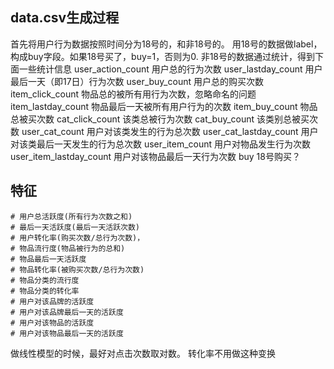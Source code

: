 ## data.csv生成过程
首先将用户行为数据按照时间分为18号的，和非18号的。
用18号的数据做label，构成buy字段。如果18号买了，buy=1，否则为0.
非18号的数据通过统计，得到下面一些统计信息
user_action_count	用户总的行为次数
user_lastday_count	用户最后一天（即17日）行为次数
user_buy_count	用户总的购买次数
item_click_count	物品总的被所有用行为次数，忽略命名的问题
item_lastday_count	物品最后一天被所有用户行为的次数
item_buy_count	物品总被买次数
cat_click_count	该类总被行为次数
cat_buy_count	该类别总被买次数
user_cat_count	用户对该类发生的行为总次数
user_cat_lastday_count	用户对该类最后一天发生的行为总次数
user_item_count	用户对物品发生行为次数
user_item_lastday_count	用户对该物品最后一天行为次数
buy	18号购买？

## 特征
	# 用户总活跃度(所有行为次数之和)
	# 最后一天活跃度(最后一天活跃次数)
	# 用户转化率(购买次数/总行为次数)，
	# 物品流行度(物品被行为的总和)
	# 物品最后一天活跃度
	# 物品转化率(被购买次数/总行为次数)
	# 物品分类的流行度
	# 物品分类的转化率
	# 用户对该品牌的活跃度
	# 用户对该品牌最后一天的活跃度
	# 用户对该物品的活跃度
	# 用户对该物品最后一天的活跃度
做线性模型的时候，最好对点击次数取对数。
转化率不用做这种变换